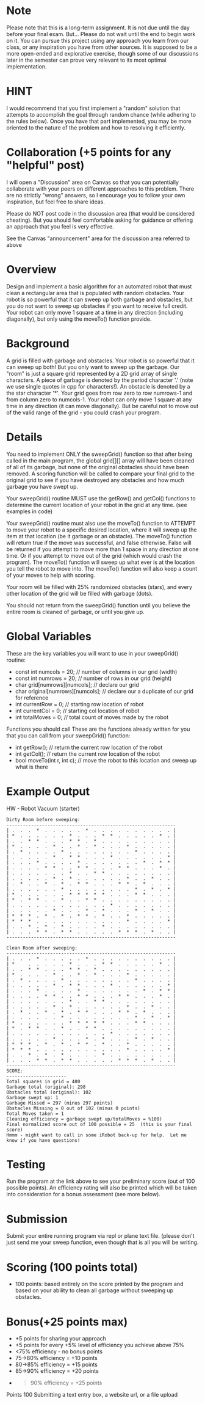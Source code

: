 # Note
Please note that this is a long-term assignment.  It is not due until the day before your final exam.  But... Please do not wait until the end to begin work on it.  You can pursue this project using any approach you learn from our class, or any inspiration you have from other sources.  It is supposed to be a more open-ended and explorative exercise, though some of our discussions later in the semester can prove very relevant to its most optimal implementation. 

 

# HINT
I would recommend that you first implement a "random" solution that attempts to accomplish the goal through random chance (while adhering to the rules below). Once you have that part implemented, you may be more oriented to the nature of the problem and how to resolving it efficiently.

 

# Collaboration (+5 points for any "helpful" post)
I will open a "Discussion" area on Canvas so that you can potentially collaborate with your peers on different approaches to this problem.  There are no strictly "wrong" answers, so I encourage you to follow your own inspiration, but feel free to share ideas.

Please do NOT post code in the discussion area (that would be considered cheating).  But you should feel comfortable asking for guidance or offering an approach that you feel is very effective.

See the Canvas "announcement" area for the discussion area referred to above

# Overview
Design and implement a basic algorithm for an automated robot that must clean a rectangular area that is populated with random obstacles.  Your robot is so powerful that it can sweep up both garbage and obstacles, but you do not want to sweep up obstacles if you want to receive full credit.  Your robot can only move 1  square at a time in any direction (including diagonally), but only using the moveTo() function provide.

 
 

# Background
A grid is filled with garbage and obstacles.  Your robot is so powerful that it can sweep up both!  But you only want to sweep up the garbage.  Our "room" is just a square grid represented by a 2D grid array of single characters.  A piece of garbage is denoted by the period character '.'  (note we use single quotes in cpp for characters!).  An obstacle is denoted by a the star character '*'.   Your grid goes from row zero to row numrows-1 and from column zero to numcols-1.  Your robot can only move 1 square at any time in any direction (it can move diagonally).  But be careful not to move out of the valid range of the grid - you could crash your program.

 

# Details
You need to implement ONLY the sweepGrid() function so that after being called in the main program, the global grid[][] array will have been cleaned of all of its garbage, but none of the original obstacles should have been removed.  A scoring function will be called to compare your final grid to the original grid to see if you have destroyed any obstacles and how much garbage you have swept up.  

Your sweepGrid() routine MUST use the getRow() and getCol() functions to determine the current location of your robot in the grid at any time.  (see examples in code)

Your sweepGrid() routine must also use the moveTo() function to ATTEMPT to move your robot to a specific desired location, where it will sweep up the item at that location (be it garbage or an obstacle).  The moveTo() function will return true if the move was successful, and false otherwise.  False will be returned if you attempt to move more than 1 space in any direction at one time.  Or if you attempt to move out of the grid (which would crash the program).  The moveTo() function will sweep up what ever is at the location you tell the robot to move into.  The moveTo() function will also keep a count of your moves to help with scoring.

Your room will be filled with 25% randomized obstacles (stars), and every other location of the grid will be filled with garbage (dots).

You should not return from the sweepGrid() function until you believe the entire room is cleaned of garbage, or until you give up.

 

# Global Variables
These are the key variables you will want to use in your sweepGrid() routine:

- const int numcols = 20; // number of columns in our grid (width)
- const int numrows = 20; // number of rows in our grid (height)
- char grid[numrows][numcols]; // declare our grid
- char original[numrows][numcols]; // declare our a duplicate of our grid for reference
- int currentRow = 0; // starting row location of robot
- int currentCol = 0; // starting col location of robot
- int totalMoves = 0; // total count of moves made by the robot
 

Functions you should call
These are the functions already written for you that you can call from your sweepGrid() function:

- int getRow(); // return the current row location of the robot
- int getCol(); // return the current row location of the robot
- bool moveTo(int r, int c); // move the robot to this location and sweep up what is there
 

# Example Output
HW - Robot Vacuum (starter)
```
Dirty Room before sweeping:
--------------------------------------------------------------
| .  .  .  *  .  .  .  .  .  *  .  .  .  .  .  .  .  .  .  . |
| *  .  .  .  .  .  .  *  .  .  .  *  *  .  .  .  .  .  *  . |
| .  .  *  *  .  .  .  *  *  .  *  .  .  .  .  .  .  .  .  . |
| *  .  .  .  .  *  .  .  *  .  *  .  .  .  *  .  .  .  .  . |
| .  *  .  .  .  .  *  .  .  .  .  .  .  .  .  *  .  .  .  . |
| .  .  .  .  .  *  .  *  *  .  .  .  *  .  .  .  .  .  .  * |
| .  .  .  *  .  .  .  .  *  .  .  .  .  .  .  .  *  .  *  * |
| .  .  .  .  *  *  .  .  *  *  .  .  .  *  *  .  .  .  *  . |
| .  .  .  .  .  .  .  *  .  .  *  *  .  .  .  .  .  .  .  . |
| .  .  .  .  .  *  .  *  .  .  .  .  .  .  *  .  .  *  .  . |
| .  *  .  .  *  .  *  .  *  *  .  .  .  *  *  .  *  .  .  . |
| .  .  .  .  .  .  *  .  .  .  .  .  .  .  .  *  .  *  .  * |
| *  .  .  .  .  .  .  *  *  *  *  *  .  .  .  *  *  .  .  . |
| *  .  *  *  .  .  *  .  .  *  *  .  .  .  .  .  .  .  .  . |
| .  .  .  .  .  .  .  .  .  .  .  .  *  .  .  .  .  .  .  . |
| .  .  .  .  .  *  .  .  .  *  .  *  .  .  .  *  .  *  .  . |
| *  *  *  .  *  .  *  .  *  *  .  *  .  .  *  .  .  .  .  . |
| *  *  *  .  .  .  .  .  .  .  .  .  .  .  *  .  .  .  .  * |
| .  .  *  .  *  .  *  .  .  .  .  *  .  .  .  .  .  .  .  . |
| .  .  .  *  *  .  *  *  .  .  .  .  .  *  *  *  .  *  .  . |
--------------------------------------------------------------

Clean Room after sweeping:
--------------------------------------------------------------
| .  .  .  *  .  .  .  .  .  *  .  .  .  .  .  .  .  .  .  . |
| *     .  .  .  .  .  *  .  .  .  *  *  .  .  .  .  .  *  . |
| .  .  *  *  .  .  .  *  *  .  *  .  .  .  .  .  .  .  .  . |
| *  .  .  .  .  *  .  .  *  .  *  .  .  .  *  .  .  .  .  . |
| .  *  .  .  .  .  *  .  .  .  .  .  .  .  .  *  .  .  .  . |
| .  .  .  .  .  *  .  *  *  .  .  .  *  .  .  .  .  .  .  * |
| .  .  .  *  .  .  .  .  *  .  .  .  .  .  .  .  *  .  *  * |
| .  .  .  .  *  *  .  .  *  *  .  .  .  *  *  .  .  .  *  . |
| .  .  .  .  .  .  .  *  .  .  *  *  .  .  .  .  .  .  .  . |
| .  .  .  .  .  *  .  *  .  .  .  .  .  .  *  .  .  *  .  . |
| .  *  .  .  *  .  *  .  *  *  .  .  .  *  *  .  *  .  .  . |
| .  .  .  .  .  .  *  .  .  .  .  .  .  .  .  *  .  *  .  * |
| *  .  .  .  .  .  .  *  *  *  *  *  .  .  .  *  *  .  .  . |
| *  .  *  *  .  .  *  .  .  *  *  .  .  .  .  .  .  .  .  . |
| .  .  .  .  .  .  .  .  .  .  .  .  *  .  .  .  .  .  .  . |
| .  .  .  .  .  *  .  .  .  *  .  *  .  .  .  *  .  *  .  . |
| *  *  *  .  *  .  *  .  *  *  .  *  .  .  *  .  .  .  .  . |
| *  *  *  .  .  .  .  .  .  .  .  .  .  .  *  .  .  .  .  * |
| .  .  *  .  *  .  *  .  .  .  .  *  .  .  .  .  .  .  .  . |
| .  .  .  *  *  .  *  *  .  .  .  .  .  *  *  *  .  *  .  . |
--------------------------------------------------------------
SCORE:
----------------------
Total squares in grid = 400
Garbage total (original): 298
Obstacles total (original): 102
Garbage swept up: 1
Garbage Missed = 297 (minus 297 points)
Obstacles Missing = 0 out of 102 (minus 0 points)
Total Moves taken = 1
Cleaning efficiency = garbage swept up/totalMoves = %100)
Final normalized score out of 100 possible = 25  (this is your final score)
Hmmm - might want to call in some iRobot back-up for help.  Let me know if you have questions!

```

# Testing
Run the program at the link above to see your preliminary score (out of 100 possible points).  An efficiency rating will also be printed which will be taken into consideration for a bonus assessment (see more below).

# Submission
Submit your entire running program via repl or plane text file. (please don't just send me your sweep function, even though that is all you will be writing.

 

# Scoring (100 points total)
- 100 points: based entirely on the score printed by the program and based on your ability to clean all garbage without sweeping up obstacles.

# Bonus(+25 points max)
- +5 points for sharing your approach
- +5 points for every +5% level of efficiency you achieve above 75%
- <75% efficiency - no bonus points
- 75->80% efficiency = +10 points
- 80->85% efficiency = +15 points
- 85->90% efficiency = +20 points
- >90% efficiency = +25 points


 

 


Points
100
Submitting
a text entry box, a website url, or a file upload
